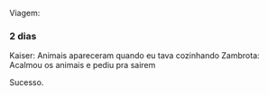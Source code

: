 Viagem:

### 2 dias
Kaiser: Animais apareceram quando eu tava cozinhando
Zambrota: Acalmou os animais e pediu pra sairem

Sucesso.




